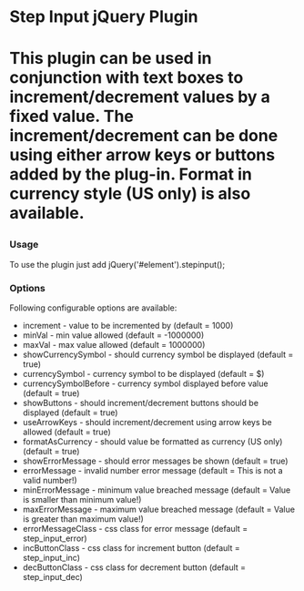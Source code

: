 <h1>Step Input jQuery Plugin<h1>

<p>This plugin can be used in conjunction with text boxes to increment/decrement values by a fixed value. The increment/decrement can be done using either arrow keys or buttons added by the plug-in. Format in currency style (US only) is also available.</p>

<h3>Usage</h3>
To use the plugin just add
jQuery('#element').stepinput();

<h3>Options</h3>
Following configurable options are available:
<ul>
	<li>increment - value to be incremented by (default = 1000)</li>
	<li>minVal - min value allowed (default = -1000000)</li>
	<li>maxVal - max value allowed (default = 1000000)</li>
	<li>showCurrencySymbol -  should currency symbol be displayed (default = true)</li>
	<li>currencySymbol - currency symbol to be displayed (default = $)</li>
	<li>currencySymbolBefore - currency symbol displayed before value (default = true)</li>
	<li>showButtons - should increment/decrement buttons should be displayed (default = true)</li>
	<li>useArrowKeys - should increment/decrement using arrow keys be allowed (default = true)</li>
	<li>formatAsCurrency - should value be formatted as currency (US only) (default = true)</li>
	<li>showErrorMessage - should error messages be shown (default = true)</li>
	<li>errorMessage - invalid number error message (default = This is not a valid number!)</li>
	<li>minErrorMessage - minimum value breached message (default = Value is smaller than minimum value!)</li>
	<li>maxErrorMessage - maximum value breached message (default = Value is greater than maximum value!)</li>
	<li>errorMessageClass - css class for error message (default = step_input_error)</li>
	<li>incButtonClass - css class for increment button (default = step_input_inc)</li>
	<li>decButtonClass - css class for decrement button (default = step_input_dec)</li>
</ul>
